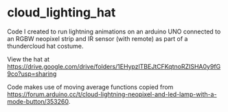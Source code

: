 # cloud_lighting_hat

Code I created to run lightning animations on an arduino UNO connected to an RGBW neopixel strip and IR sensor (with remote) as part of a thundercloud hat costume.

View the hat at https://drive.google.com/drive/folders/1EHypzlTBEJtCFKqtnoRZISHA0y9fG9co?usp=sharing

Code makes use of moving average functions copied from https://forum.arduino.cc/t/cloud-lightning-neopixel-and-led-lamp-with-a-mode-button/353260.
